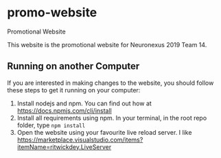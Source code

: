 # promo-website
Promotional Website

This website is the promotional website for Neuronexus 2019 Team 14.

## Running on another Computer
If you are interested in making changes to the website, you should follow these steps to get it running on your computer:

1. Install nodejs and npm. You can find out how at https://docs.npmjs.com/cli/install
2. Install all requirements using npm. In your terminal, in the root repo folder, type `npm install`
3. Open the website using your favourite live reload server. I like https://marketplace.visualstudio.com/items?itemName=ritwickdey.LiveServer 
